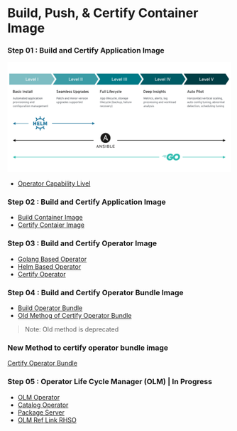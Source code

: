 # Build, Push, & Certify Container Image

### Step 01 : Build and Certify Application Image
![Screenshot](operator-capability-level.png)
* [Operator Capability Livel](https://sdk.operatorframework.io/docs/overview/operator-capabilities)

### Step 02 : Build and Certify Application Image
* [Build Container Image](https://github.com/Sherpa99/hcbt-dev-operators/blob/896d1af7058d973765d55048ff1100a12d1e4322/container/BuildContainerImage.md)
* [Certify Contaier Image](https://github.com/Sherpa99/hcbt-dev-operators/blob/896d1af7058d973765d55048ff1100a12d1e4322/container/CertifyContaierImage.md)

### Step 03 : Build and Certify Operator Image
* [Golang Based Operator](https://github.com/Sherpa99/hcbt-dev-operators/blob/354b6fbbecb6a8f92a689672ad653230efa4f902/operator/BuildGolangOperator.md)
* [Helm Based Operator](https://github.com/Sherpa99/hcbt-dev-operators/blob/main/operator/HelmBasedOperator.md)
* [Certify Operator](https://github.com/Sherpa99/hcbt-dev-operators/blob/7dfa020699bb5288e8a44db2b0b774e1341cd984/operator/CertifyOperator.md)

### Step 04 : Build and Certify Operator Bundle Image
* [Build Operator Bundle](https://github.com/Sherpa99/hcbt-dev-operators/blob/0d3c32ff0c4d5d17a3118401caaf5034e9d68e5e/operatorbundle/BuildOperatorBundle.md)
* [Old Methog of Certify Operator Bundle](https://github.com/Sherpa99/hcbt-dev-operators/blob/12de71b354d491c3f0cb1fbcc9536322db1557cf/operatorbundle/CertifyOperatorBundle.md)
> Note: Old method is deprecated

### New Method to certify operator bundle image
[Certify Operator Bundle](https://github.com/redhat-openshift-ecosystem/certification-releases/blob/main/4.9/ga/operator-cert-workflow.md)

### Step 05 : Operator Life Cycle Manager (OLM) | In Progress
* [OLM Operator]()
* [Catalog Operator]()
* [Package Server]()
* [OLM Ref Link RHSO](https://docs.openshift.com/container-platform/4.8/operators/understanding/olm/olm-understanding-olm.html)
